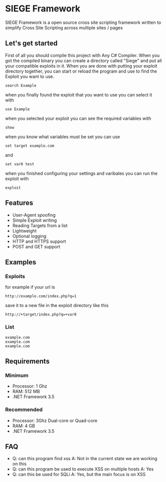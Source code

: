 # SIEGE Framework #

SIEGE Framework is a open source cross site scripting framework written to simplify Cross Site Scripting across multiple sites / pages

## Let's get started ##
First of all you should compile this project with Any C# Compiler. When you got the compiled binary you can create a directory called "Siege" and put all your compatible exploits in it.
When you are done with putting your exploit directory together, you can start or reload the program 
and use to find the Exploit you want to use.
```
search Example
```
when you finally found the exploit that 
you want to use you can select it with
```
use Example
```
when you selected your exploit you can see the required variables with
```
show
```
when you know what variables must be set you can use
```
set target example.com
```
and
```
set var0 test
```
when you finished configuring your settings and varibales you can run the exploit with
```
exploit
```

## Features ##
* User-Agent spoofing
* Simple Exploit writing  
* Reading Targets from a list 
* Lightweight
* Optional logging
* HTTP and HTTPS support
* POST and GET support

## Examples ##
### Exploits ###
for example if your url is 
```
http://example.com/index.php?q=1
```
save it to a new file in the exploit directory like this
```
http://+target/index.php?q=+var0
```
### List ###
```
example.com
example.com
example.com
```

## Requirements ##
### Minimum ###
* Processor: 1 Ghz
* RAM: 512 MB
* .NET Framework 3.5

### Recommended ###
* Processor: 3Ghz Dual-core or Quad-core
* RAM: 4 GB
* .NET Framework 3.5

## FAQ ##
* Q: can this program find xss A: Not in the current state we are working on this
* Q: can this program be used to execute XSS on multiple hosts A: Yes
* Q: can this be used for SQLi A: Yes, but the main focus is on XSS
